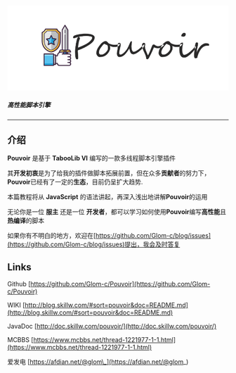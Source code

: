 ![header.png](images/pouvoir_header.png)

##### 高性能脚本引擎

---

## 介绍

**Pouvoir** 是基于 **TabooLib VI** 编写的一款多线程脚本引擎插件

<!-- 你完全可以向Pouvoir添加你喜欢脚本语言引擎，前提是它实现了jsr223标准。 -->

其**开发初衷**是为了给我的插件做脚本拓展前置，但在众多**贡献者**的努力下，**Pouvoir**已经有了一定的**生态**，目前仍呈扩大趋势.

本篇教程将从 **JavaScript** 的语法讲起，再深入浅出地讲解**Pouvoir**的运用

无论你是一位 **服主** 还是一位 **开发者**，都可以学习如何使用**Pouvoir**编写**高性能**且**热编译**的脚本

如果你有不明白的地方，欢迎在[https://github.com/Glom-c/blog/issues](https://github.com/Glom-c/blog/issues)提出，我会及时答复

## Links

Github [https://github.com/Glom-c/Pouvoir](https://github.com/Glom-c/Pouvoir)

WIKI [http://blog.skillw.com/#sort=pouvoir&doc=README.md](http://blog.skillw.com/#sort=pouvoir&doc=README.md)

JavaDoc [http://doc.skillw.com/pouvoir/](http://doc.skillw.com/pouvoir/)

MCBBS [https://www.mcbbs.net/thread-1221977-1-1.html](https://www.mcbbs.net/thread-1221977-1-1.html)

爱发电 [https://afdian.net/@glom\_](https://afdian.net/@glom_)

